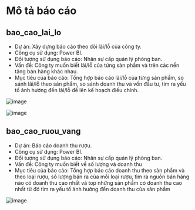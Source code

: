 # Mô tả báo cáo
## bao_cao_lai_lo
- Dự án: Xây dựng báo cáo theo dõi lãi/lỗ của công ty.
- Công cụ sử dụng: Power BI.
- Đối tượng sử dụng báo cáo: Nhân sự cấp quản lý phòng ban.
- Vấn đề: Công ty muốn biết lãi/lỗ của từng sản phẩm và trên các nền tảng bán hàng khác nhau.
- Mục tiêu của báo cáo: Tổng hợp báo cáo lãi/lỗ của từng sản phẩm, so sánh lãi/lỗ theo sản phẩm, so sánh doanh thu và vốn đầu tư, tìm ra yếu tố ảnh hưởng đến lãi/lỗ để lên kế hoạch điều chỉnh.

![image](https://github.com/huongrum/Dashboards/assets/165260657/11cba702-9d7d-4fc6-835f-fbd9e2706b41)

![image](https://github.com/huongrum/Report_dashboard/assets/165260657/42cd1aac-cfa9-4126-8d7e-25ff7f7843c6)



## bao_cao_ruou_vang
- Dự án: Báo cáo doanh thu rượu.
- Công cụ sử dụng: Power BI.
- Đối tượng sử dụng báo cáo: Nhân sự cấp quản lý phòng ban.
- Vấn đề: Công ty muốn biết về số lượng và doanh thu
- Mục tiêu của báo cáo: Tổng hợp báo cáo doanh thu theo sản phẩm và theo loại rượu, số lượng bán ra của mỗi loại rượu, tìm ra nguồn bán hàng nào có doanh thu cao nhất và top những sản phẩm có doanh thu cao nhất từ đó tìm ra yếu tố ảnh hưởng đến doanh thu của sản phẩm

![image](https://github.com/huongrum/Dashboards/assets/165260657/9f3795a8-29f2-46c4-ab31-10f269d75d0e)

